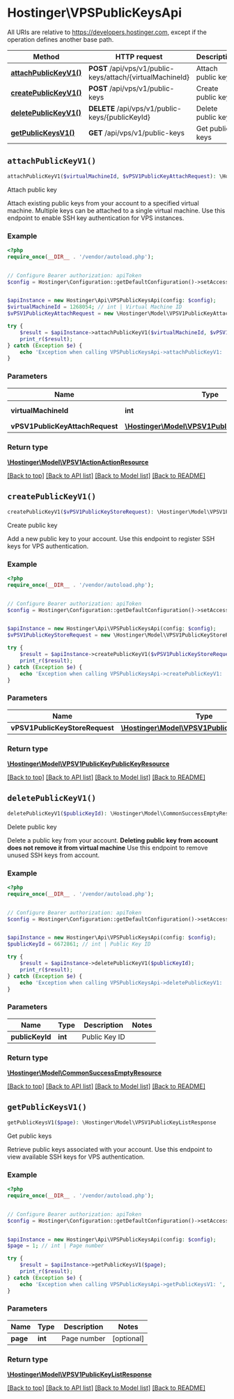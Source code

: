 # Hostinger\VPSPublicKeysApi

All URIs are relative to https://developers.hostinger.com, except if the operation defines another base path.

| Method | HTTP request | Description |
| ------------- | ------------- | ------------- |
| [**attachPublicKeyV1()**](VPSPublicKeysApi.md#attachPublicKeyV1) | **POST** /api/vps/v1/public-keys/attach/{virtualMachineId} | Attach public key |
| [**createPublicKeyV1()**](VPSPublicKeysApi.md#createPublicKeyV1) | **POST** /api/vps/v1/public-keys | Create public key |
| [**deletePublicKeyV1()**](VPSPublicKeysApi.md#deletePublicKeyV1) | **DELETE** /api/vps/v1/public-keys/{publicKeyId} | Delete public key |
| [**getPublicKeysV1()**](VPSPublicKeysApi.md#getPublicKeysV1) | **GET** /api/vps/v1/public-keys | Get public keys |


## `attachPublicKeyV1()`

```php
attachPublicKeyV1($virtualMachineId, $vPSV1PublicKeyAttachRequest): \Hostinger\Model\VPSV1ActionActionResource
```

Attach public key

Attach existing public keys from your account to a specified virtual machine.  Multiple keys can be attached to a single virtual machine.  Use this endpoint to enable SSH key authentication for VPS instances.

### Example

```php
<?php
require_once(__DIR__ . '/vendor/autoload.php');


// Configure Bearer authorization: apiToken
$config = Hostinger\Configuration::getDefaultConfiguration()->setAccessToken('YOUR_ACCESS_TOKEN');


$apiInstance = new Hostinger\Api\VPSPublicKeysApi(config: $config);
$virtualMachineId = 1268054; // int | Virtual Machine ID
$vPSV1PublicKeyAttachRequest = new \Hostinger\Model\VPSV1PublicKeyAttachRequest(); // \Hostinger\Model\VPSV1PublicKeyAttachRequest

try {
    $result = $apiInstance->attachPublicKeyV1($virtualMachineId, $vPSV1PublicKeyAttachRequest);
    print_r($result);
} catch (Exception $e) {
    echo 'Exception when calling VPSPublicKeysApi->attachPublicKeyV1: ', $e->getMessage(), PHP_EOL;
}
```

### Parameters

| Name | Type | Description  | Notes |
| ------------- | ------------- | ------------- | ------------- |
| **virtualMachineId** | **int**| Virtual Machine ID | |
| **vPSV1PublicKeyAttachRequest** | [**\Hostinger\Model\VPSV1PublicKeyAttachRequest**](../Model/VPSV1PublicKeyAttachRequest.md)|  | |

### Return type

[**\Hostinger\Model\VPSV1ActionActionResource**](../Model/VPSV1ActionActionResource.md)

[[Back to top]](#) [[Back to API list]](../../README.md#endpoints)
[[Back to Model list]](../../README.md#models)
[[Back to README]](../../README.md)

## `createPublicKeyV1()`

```php
createPublicKeyV1($vPSV1PublicKeyStoreRequest): \Hostinger\Model\VPSV1PublicKeyPublicKeyResource
```

Create public key

Add a new public key to your account.  Use this endpoint to register SSH keys for VPS authentication.

### Example

```php
<?php
require_once(__DIR__ . '/vendor/autoload.php');


// Configure Bearer authorization: apiToken
$config = Hostinger\Configuration::getDefaultConfiguration()->setAccessToken('YOUR_ACCESS_TOKEN');


$apiInstance = new Hostinger\Api\VPSPublicKeysApi(config: $config);
$vPSV1PublicKeyStoreRequest = new \Hostinger\Model\VPSV1PublicKeyStoreRequest(); // \Hostinger\Model\VPSV1PublicKeyStoreRequest

try {
    $result = $apiInstance->createPublicKeyV1($vPSV1PublicKeyStoreRequest);
    print_r($result);
} catch (Exception $e) {
    echo 'Exception when calling VPSPublicKeysApi->createPublicKeyV1: ', $e->getMessage(), PHP_EOL;
}
```

### Parameters

| Name | Type | Description  | Notes |
| ------------- | ------------- | ------------- | ------------- |
| **vPSV1PublicKeyStoreRequest** | [**\Hostinger\Model\VPSV1PublicKeyStoreRequest**](../Model/VPSV1PublicKeyStoreRequest.md)|  | |

### Return type

[**\Hostinger\Model\VPSV1PublicKeyPublicKeyResource**](../Model/VPSV1PublicKeyPublicKeyResource.md)

[[Back to top]](#) [[Back to API list]](../../README.md#endpoints)
[[Back to Model list]](../../README.md#models)
[[Back to README]](../../README.md)

## `deletePublicKeyV1()`

```php
deletePublicKeyV1($publicKeyId): \Hostinger\Model\CommonSuccessEmptyResource
```

Delete public key

Delete a public key from your account.   **Deleting public key from account does not remove it from virtual machine**          Use this endpoint to remove unused SSH keys from account.

### Example

```php
<?php
require_once(__DIR__ . '/vendor/autoload.php');


// Configure Bearer authorization: apiToken
$config = Hostinger\Configuration::getDefaultConfiguration()->setAccessToken('YOUR_ACCESS_TOKEN');


$apiInstance = new Hostinger\Api\VPSPublicKeysApi(config: $config);
$publicKeyId = 6672861; // int | Public Key ID

try {
    $result = $apiInstance->deletePublicKeyV1($publicKeyId);
    print_r($result);
} catch (Exception $e) {
    echo 'Exception when calling VPSPublicKeysApi->deletePublicKeyV1: ', $e->getMessage(), PHP_EOL;
}
```

### Parameters

| Name | Type | Description  | Notes |
| ------------- | ------------- | ------------- | ------------- |
| **publicKeyId** | **int**| Public Key ID | |

### Return type

[**\Hostinger\Model\CommonSuccessEmptyResource**](../Model/CommonSuccessEmptyResource.md)

[[Back to top]](#) [[Back to API list]](../../README.md#endpoints)
[[Back to Model list]](../../README.md#models)
[[Back to README]](../../README.md)

## `getPublicKeysV1()`

```php
getPublicKeysV1($page): \Hostinger\Model\VPSV1PublicKeyListResponse
```

Get public keys

Retrieve public keys associated with your account.  Use this endpoint to view available SSH keys for VPS authentication.

### Example

```php
<?php
require_once(__DIR__ . '/vendor/autoload.php');


// Configure Bearer authorization: apiToken
$config = Hostinger\Configuration::getDefaultConfiguration()->setAccessToken('YOUR_ACCESS_TOKEN');


$apiInstance = new Hostinger\Api\VPSPublicKeysApi(config: $config);
$page = 1; // int | Page number

try {
    $result = $apiInstance->getPublicKeysV1($page);
    print_r($result);
} catch (Exception $e) {
    echo 'Exception when calling VPSPublicKeysApi->getPublicKeysV1: ', $e->getMessage(), PHP_EOL;
}
```

### Parameters

| Name | Type | Description  | Notes |
| ------------- | ------------- | ------------- | ------------- |
| **page** | **int**| Page number | [optional] |

### Return type

[**\Hostinger\Model\VPSV1PublicKeyListResponse**](../Model/VPSV1PublicKeyListResponse.md)

[[Back to top]](#) [[Back to API list]](../../README.md#endpoints)
[[Back to Model list]](../../README.md#models)
[[Back to README]](../../README.md)
